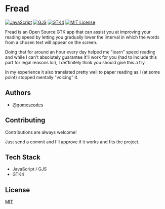 # Fread

[![JavaScript](https://img.shields.io/badge/JavaScript-ff0?style=for-the-badge)](#)
[![GJS](https://img.shields.io/badge/GJS-blue?style=for-the-badge)](#)
[![GTK4](https://img.shields.io/badge/GTK-4-black?style=for-the-badge)](#)
[![MIT License](https://img.shields.io/badge/License-MIT-green?style=for-the-badge)](#)

Fread is an Open Source GTK app that can assist you at improving your reading 
speed by letting you gradually lower the interval in which the words from a 
chosen text will appear on the screen.

Doing that for around an hour every day helped me "learn" speed reading and 
while I can't absolutely guarantee it'll work for you (had to include this part 
for legal reasons lol), I deffinitely think you should give this a try.

In my experience it also translated pretty well to paper reading as I (at some 
point) stopped mentally "voicing" it.
## Authors

- [@gomescodes](https://www.github.com/gomescodes)

  
## Contributing

Contributions are always welcome!

Just send a commit and I'll approve if it works and fits the project.

  
## Tech Stack

- JavaScript / GJS
- GTK4
## License

[MIT](https://choosealicense.com/licenses/mit/)
